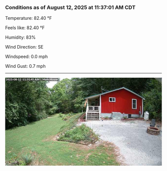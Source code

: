 ### Conditions as of August 12, 2025 at 11:37:01 AM CDT 

Temperature: 82.40 &deg;F

Feels like: 82.40 &deg;F

Humidity: 83%

Wind Direction: SE

Windspeed: 0.0 mph

Wind Gust: 0.7 mph

---

<img src="./images/latest.jpeg"/>

